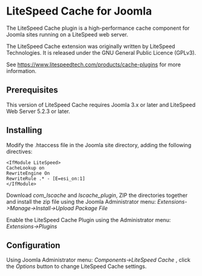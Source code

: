 LiteSpeed Cache for Joomla
============================

The LiteSpeed Cache plugin is a high-performance cache component for Joomla sites running on a LiteSpeed web server.

The LiteSpeed Cache extension was originally written by LiteSpeed Technologies. It is released under the GNU General Public Licence 
(GPLv3).

See https://www.litespeedtech.com/products/cache-plugins for more information.



Prerequisites
-------------
This version of LiteSpeed Cache requires Joomla 3.x or later and LiteSpeed Web Server 5.2.3 or later.



Installing
-------------
Modify the .htaccess file in the Joomla site directory, adding the following directives:

    <IfModule LiteSpeed>
    CacheLookup on
    RewriteEngine On
    RewriteRule .* - [E=esi_on:1]
    </IfModule>

Download *com_lscache* and *lscache_plugin*, ZIP the directories together and install the zip file using the Joomla Administrator menu: 
*Extensions->Manage->Install->Upload Package File*

Enable the LiteSpeed Cache Plugin using the Administrator menu: *Extensions->Plugins*


Configuration
--------------

Using Joomla Administrator menu: *Components->LiteSpeed Cache* , click the *Options* button to change LiteSpeed Cache settings.


